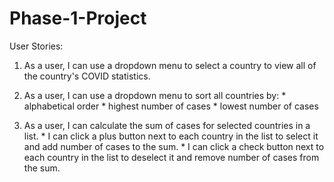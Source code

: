 # Phase-1-Project

User Stories:
1. As a user, I can use a dropdown menu to select a country to view all of the country's COVID statistics.

2. As a user, I can use a dropdown menu to sort all countries by:
        * alphabetical order
        * highest number of cases
        * lowest number of cases

3. As a user, I can calculate the sum of cases for selected countries in a list.
        * I can click a plus button next to each country in the list to select it and add number of cases to the sum.
        * I can click a check button next to each country in the list to deselect it and remove number of cases from the sum.


